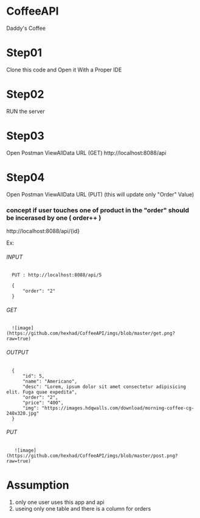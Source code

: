 # CoffeeAPI
Daddy's Coffee

# Step01
Clone this code and Open it With a Proper IDE

# Step02
RUN the server

# Step03
Open Postman
ViewAllData URL (GET)
http://localhost:8088/api


# Step04
Open Postman
ViewAllData URL (PUT)
(this will update only "Order" Value)
### concept if user touches one of product in the "order" should be incerased by one ( order++ ) 
http://localhost:8088/api/{id}

Ex:
###### INPUT
      PUT : http://localhost:8088/api/5

      {
          "order": "2"
      }
      
###### GET

      ![image](https://github.com/hexhad/CoffeeAPI/imgs/blob/master/get.png?raw=true)

###### OUTPUT

      {
          "id": 5,
          "name": "Americano",
          "desc": "Lorem, ipsum dolor sit amet consectetur adipisicing elit. Fuga quae expedita",
          "order": "2",
          "price": "400",
          "img": "https://images.hdqwalls.com/download/morning-coffee-cg-240x320.jpg"
      }
      
###### PUT

       ![image](https://github.com/hexhad/CoffeeAPI/imgs/blob/master/post.png?raw=true)
      
# Assumption
1. only one user uses this app and api
2. useing only one table and there is a column for orders
      
